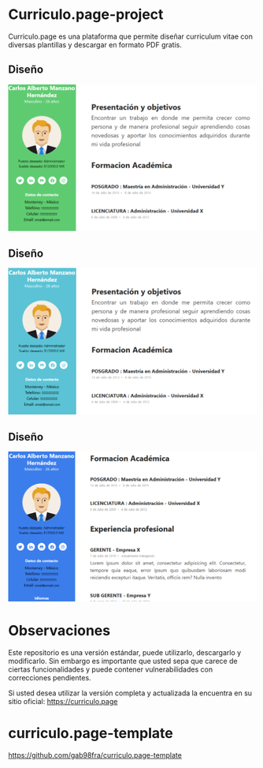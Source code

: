 # Curriculo.page-project
Curriculo.page es una plataforma que permite diseñar curriculum vitae con diversas plantillas y descargar en formato PDF gratis.

## Diseño
![](media/design/design1.PNG)

## Diseño
![](media/design/design2.PNG)

## Diseño
![](media/design/design3.PNG)

# Observaciones
Este repositorio es una versión estándar, puede utilizarlo, descargarlo y modificarlo. Sin embargo es importante que usted sepa que carece de ciertas funcionalidades y puede contener vulnerabilidades con correcciones pendientes.

Si usted desea utilizar la versión completa y actualizada la encuentra en su sitio oficial: https://curriculo.page

# curriculo.page-template
https://github.com/gab98fra/curriculo.page-template
